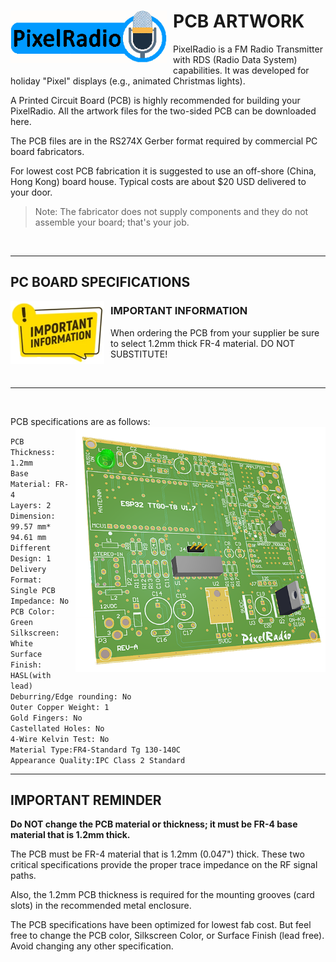 # <img style="padding-right: 10px; padding-bottom: 5px;" align="left" src="../Images/RadioLogo300.gif" width="250">

# PCB ARTWORK

PixelRadio is a FM Radio Transmitter with RDS (Radio Data System) capabilities. It was developed for holiday "Pixel" displays (e.g., animated Christmas lights).

A Printed Circuit Board (PCB) is highly recommended for building your PixelRadio. All the artwork files for the two-sided PCB can be downloaded here.

The PCB files are in the RS274X Gerber format required by commercial PC board fabricators.

For lowest cost PCB fabrication it is suggested to use an off-shore (China, Hong Kong) board house.
Typical costs are about $20 USD delivered to your door.

>Note: The fabricator does not supply components and they do not assemble your board; that's your job.

&nbsp;&nbsp;&nbsp;

---

## PC BOARD SPECIFICATIONS

<span><img style="padding-right: 10px; padding-bottom: 5px;" align="left" src="../Images/important_info250.png" width="150">

### IMPORTANT INFORMATION
When ordering the PCB from your supplier be sure to select 1.2mm thick FR-4 material. DO NOT SUBSTITUTE!

&nbsp;&nbsp;&nbsp;
</span>

---

&nbsp;&nbsp;&nbsp;

PCB specifications are as follows:
<img style="padding-left: 10px; padding-bottom: 5px;" align="right" src="../Images/pcb3D1_600.png" width="400">

``PCB Thickness: 1.2mm``\
``Base Material: FR-4`` \
``Layers: 2`` \
``Dimension: 99.57 mm* 94.61 mm`` \
``Different Design: 1`` \
``Delivery Format: Single PCB``\
``Impedance: No``\
``PCB Color: Green``\
``Silkscreen: White``\
``Surface Finish: HASL(with lead)``\
``Deburring/Edge rounding: No``\
``Outer Copper Weight: 1``\
``Gold Fingers: No``\
``Castellated Holes: No``\
``4-Wire Kelvin Test: No``\
``Material Type:FR4-Standard Tg 130-140C``\
``Appearance Quality:IPC Class 2 Standard``

---

## **IMPORTANT REMINDER**

**Do NOT change the PCB material or thickness; it must be FR-4 base material that is 1.2mm thick.**

The PCB must be FR-4 material that is 1.2mm (0.047") thick.
These two critical specifications provide the proper trace impedance on the RF signal paths.

Also, the 1.2mm PCB thickness is required for the mounting grooves (card slots) in the recommended metal enclosure.

The PCB specifications have been optimized for lowest fab cost.
But feel free to change the PCB color, Silkscreen Color, or Surface Finish (lead free).
Avoid changing any other specification.
